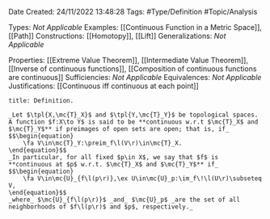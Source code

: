<div class="topSpace"></div>

Date Created: 24/11/2022 13:48:28
Tags: #Type/Definition #Topic/Analysis

Types: _Not Applicable_
Examples: [[Continuous Function in a Metric Space]], [[Path]]
Constructions: [[Homotopy]], [[Lift]]
Generalizations: _Not Applicable_

Properties: [[Extreme Value Theorem]], [[Intermediate Value Theorem]], [[Inverse of continuous functions]], [[Composition of continuous functions are continuous]]
Sufficiencies: _Not Applicable_
Equivalences: _Not Applicable_
Justifications: [[Continuous iff continuous at each point]]

``` ad-Definition
title: Definition.

_Let $\tpl{X,\mc{T}_X}$ and $\tpl{Y,\mc{T}_Y}$ be topological spaces. A function $f:X\to Y$ is said to be **continuous w.r.t $\mc{T}_X$ and $\mc{T}_Y$** if preimages of open sets are open; that is, if_
$$\begin{equation}
    \fa V\in\mc{T}_Y:\preim_f\l(V\r)\in\mc{T}_X.
\end{equation}$$
_In particular, for all fixed $p\in X$, we say that $f$ is **continuous at $p$ w.r.t. $\mc{T}_X$ and $\mc{T}_Y$** if_
$$\begin{equation}
    \fa V\in\mc{U}_{f\l(p\r)},\ex U\in\mc{U}_p:\im_f\!\l(U\r)\subseteq V,
\end{equation}$$
_where_ $\mc{U}_{f\l(p\r)}$ _and_ $\mc{U}_p$ _are the set of all neighborhoods of $f\l(p\r)$ and $p$, respectively._

```
